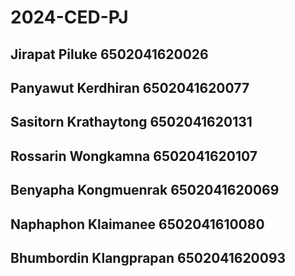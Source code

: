 ﻿# 2024-CED-PJ
## Jirapat Piluke 6502041620026
## Panyawut Kerdhiran 6502041620077
## Sasitorn Krathaytong 6502041620131
## Rossarin Wongkamna 6502041620107
## Benyapha Kongmuenrak 6502041620069
## Naphaphon Klaimanee 6502041610080
## Bhumbordin Klangprapan 6502041620093
